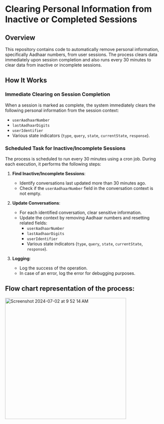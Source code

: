 # Clearing Personal Information from Inactive or Completed Sessions

## Overview

This repository contains code to automatically remove personal information, specifically Aadhaar numbers, from user sessions. The process clears data immediately upon session completion and also runs every 30 minutes to clear data from inactive or incomplete sessions.

## How It Works

### Immediate Clearing on Session Completion

When a session is marked as complete, the system immediately clears the following personal information from the session context:
- `userAadhaarNumber`
- `lastAadhaarDigits`
- `userIdentifier`
- Various state indicators (`type`, `query`, `state`, `currentState`, `response`).

### Scheduled Task for Inactive/Incomplete Sessions

The process is scheduled to run every 30 minutes using a cron job. During each execution, it performs the following steps:

1. **Find Inactive/Incomplete Sessions**:
   - Identify conversations last updated more than 30 minutes ago.
   - Check if the `userAadhaarNumber` field in the conversation context is not empty.

2. **Update Conversations**:
   - For each identified conversation, clear sensitive information.
   - Update the context by removing Aadhaar numbers and resetting related fields:
     - `userAadhaarNumber`
     - `lastAadhaarDigits`
     - `userIdentifier`
     - Various state indicators (`type`, `query`, `state`, `currentState`, `response`).

3. **Logging**:
   - Log the success of the operation.
   - In case of an error, log the error for debugging purposes.

## Flow chart representation of the process:

<img width="395" alt="Screenshot 2024-07-02 at 9 52 14 AM" src="https://github.com/AgrI-Mitra/docs/assets/130033232/3b95c085-4e12-4d9c-a73f-2d1c4c63ebb0">
